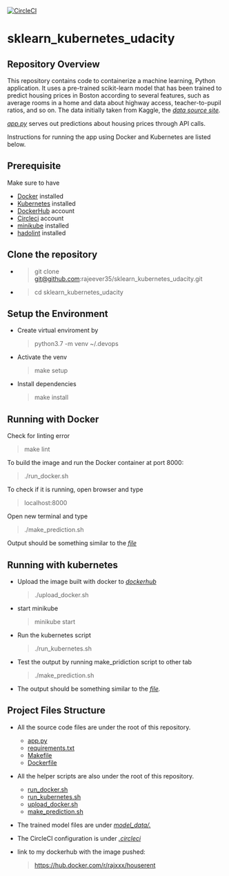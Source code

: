 [![CircleCI](https://circleci.com/gh/VamsiChaitanya50/OperationalizeMachineLearningAPI/tree/master.svg?style=svg)](https://circleci.com/gh/VamsiChaitanya50/OperationalizeMachineLearningAPI/tree/master)

# sklearn_kubernetes_udacity

## Repository Overview

This repository contains code to containerize a machine learning, Python application. It uses a pre-trained scikit-learn model that has been trained to predict housing prices in Boston according to several features, such as average rooms in a home and data about highway access, teacher-to-pupil ratios, and so on. The data initially taken from Kaggle, the _[data source site](https://www.kaggle.com/c/boston-housing)._

_[app.py](app.py)_ serves out predictions about housing prices through API calls.

Instructions for running the app using Docker and Kubernetes are listed below.

## Prerequisite

Make sure to have

- [Docker](https://docs.docker.com/get-docker/) installed
- [Kubernetes](https://kubernetes.io/docs/tasks/tools/install-kubectl/) installed
- [DockerHub](https://hub.docker.com/) account
- [Circleci](https://circleci.com/) account
- [minikube](https://minikube.sigs.k8s.io/docs/start/) installed
- [hadolint](https://github.com/hadolint/hadolint) installed

## Clone the repository

- > git clone git@github.com:rajeever35/sklearn_kubernetes_udacity.git
- > cd sklearn_kubernetes_udacity

## Setup the Environment

- Create virtual enviroment by
  > python3.7 -m venv ~/.devops
- Activate the venv
  > make setup
- Install dependencies
  > make install

## Running with Docker

Check for linting error

> make lint

To build the image and run the Docker container at port 8000:

> ./run_docker.sh

To check if it is running, open browser and type

> localhost:8000

Open new terminal and type

> ./make_prediction.sh

Output should be something similar to the _[file](output_txt_files/docker_out.txt)_

## Running with kubernetes

- Upload the image built with docker to _[dockerhub](https://hub.docker.com/r/rajxxx/houserent)_
  > ./upload_docker.sh
- start minikube
  > minikube start
- Run the kubernetes script
  > ./run_kubernetes.sh
- Test the output by running make_pridiction script to other tab
  > ./make_prediction.sh
- The output should be something similar to the _[file](output_txt_files/kubernetes_out.txt)._

## Project Files Structure

- All the source code files are under the root of this repository.

  - [app.py](app.py)
  - [requirements.txt](requirements.txt)
  - [Makefile](Makefile)
  - [Dockerfile](Dockerfile)

- All the helper scripts are also under the root of this repository.

  - [run_docker.sh](run_docker.sh)
  - [run_kubernetes.sh](run_kubernetes.sh)
  - [upload_docker.sh](upload_docker.sh)
  - [make_prediction.sh](make_prediction.sh)

- The trained model files are under _[model_data/.](model_data/)_

- The CircleCI configuration is under _[.circleci](.circleci/config.yml)_

- link to my dockerhub with the image pushed:
  > https://hub.docker.com/r/rajxxx/houserent
